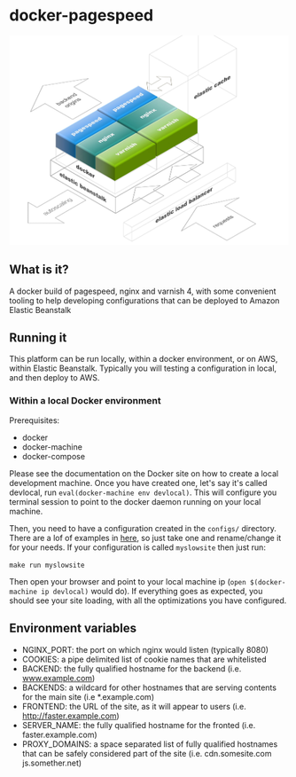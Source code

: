 # docker-pagespeed

![Architecture diagram](art/diagram.jpg)

## What is it?
A docker build of pagespeed, nginx and varnish 4, with some convenient tooling to help developing configurations that can be deployed to Amazon Elastic Beanstalk

## Running it
This platform can be run locally, within a docker environment, or on AWS, within Elastic Beanstalk. Typically you will testing a configuration in local, and then deploy to AWS.

### Within a local Docker environment
Prerequisites:
- docker
- docker-machine
- docker-compose

Please see the documentation on the Docker site on how to create a local development machine. Once you have created one, let's say it's called devlocal, run `eval(docker-machine env devlocal)`. This will configure you terminal session to point to the docker daemon running on your local machine.

Then, you need to have a configuration created in the `configs/` directory. There are a lof of examples in [here](configs), so just take one and rename/change it for your needs. If your configuration is called `myslowsite` then just run:

`make run myslowsite`

Then open your browser and point to your local machine ip (`open $(docker-machine ip devlocal)` would do).
If everything goes as expected, you should see your site loading, with all the optimizations you have configured.


## Environment variables
- NGINX_PORT: the port on which nginx would listen (typically 8080)
- COOKIES: a pipe delimited list of cookie names that are whitelisted
- BACKEND: the fully qualified hostname for the backend (i.e. www.example.com)
- BACKENDS: a wildcard for other hostnames that are serving contents for the main site (i.e *.example.com)
- FRONTEND: the URL of the site, as it will appear to users (i.e. http://faster.example.com)
- SERVER_NAME: the fully qualified hostname for the fronted (i.e. faster.example.com) 
- PROXY_DOMAINS: a space separated list of fully qualified hostnames that can be safely considered part of the site (i.e. cdn.somesite.com js.somether.net)


